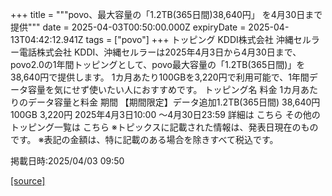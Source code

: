 +++
title = """povo、最大容量の「1.2TB(365日間)38,640円」 を4月30日まで提供"""
date = 2025-04-03T00:50:00.000Z
expiryDate = 2025-04-13T04:42:12.941Z
tags = ["povo"]
+++
トッピング KDDI株式会社 沖縄セルラー電話株式会社 KDDI、沖縄セルラーは2025年4月3日から4月30日まで、povo2.0の1年間トッピングとして、povo最大容量の「1.2TB(365日間)」を38,640円で提供します。 1カ月あたり100GBを3,220円で利用可能で、1年間データ容量を気にせず使いたい人におすすめです。 トッピング名 料金 1カ月あたりのデータ容量と料金 期間 【期間限定】データ追加1.2TB(365日間) 38,640円 100GB 3,220円 2025年4月3日10:00 ～4月30日23:59 詳細は こちら その他のトッピング一覧は こちら ※トピックスに記載された情報は、発表日現在のものです。 ※表記の金額は、特に記載のある場合を除きすべて税込です。

掲載日時:2025/04/03 09:50

[[source]](https://povo.jp/news/newsrelease/20250403_01/)
